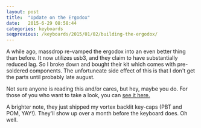```yaml
---
layout: post
title:  "Update on the Ergodox"
date:   2015-6-29 08:58:44
categories: keyboards
seqprevious: /keyboards/2015/01/02/building-the-ergodox/
---
```

A while ago, massdrop re-vamped the ergodox into an even better thing than before. It now utilizes usb3, and they claim to have substantially reduced lag. So I broke down and bought their kit which comes with pre-soldered components. The unfortuneate side effect of this is that I don't get the parts until probably late august.

Not sure anyone is reading this and/or cares, but hey, maybe you do. For those of you who want to take a look, you can [see it here.](https://www.massdrop.com/buy/infinity-ergodox)

A brighter note, they just shipped my vortex backlit key-caps (PBT and POM, YAY!). They'll show up over a month before the keyboard does. Oh well.